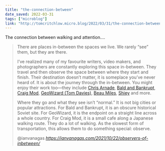 ```yaml
---
title: "the-connection-between"
date_saved: 2022-03-31
tags: ["microblog"]
link: "http://tomcritchlow.micro.blog/2022/03/31/the-connection-between.html"
---
```

The connection between walking and attention....

<blockquote class="quoteback" darkmode="" data-title="Observers%20of%20the%20In-Between" data-author="@ianvanagas" cite="https://ianvanagas.com/2021/10/22/observers-of-inbetween/">
<p>There are places in-between the spaces we live. We rarely “see” them, but they are there.</p>



<p>I’ve realized many of my favourite writers, video makers, and photographers are constantly exploring this space in-between. They travel and then observe the space between where they start and finish. Their destination doesn’t matter, it is someplace you’ve never heard of. It is about the journey through the in-between. You might enjoy their work too—they include <a href="https://intellectualinting.substack.com/" target="_blank" rel="noopener">Chris Arnade</a>, <a href="https://www.youtube.com/channel/UCxDZs_ltFFvn0FDHT6kmoXA" target="_blank" rel="noopener">Bald and Bankrupt</a>, <a href="https://craigmod.com/" target="_blank" rel="noopener">Craig Mod</a>, <a href="https://www.youtube.com/channel/UCW5OrUZ4SeUYkUg1XqcjFYA" target="_blank" rel="noopener">GeoWizard (Tom Davies)</a>, <a href="https://www.youtube.com/channel/UCm325cMiw9B15xl22_gr6Dw" target="_blank" rel="noopener">Beau Miles</a>, <a href="https://www.youtube.com/channel/UCpXwMqnXfJzazKS5fJ8nrVw" target="_blank" rel="noopener">Shiey</a> and more.</p>



<p>Where they go and what they see isn’t “normal.” It is not big cities or popular attractions. For Bald and Bankrupt, it is an obscure historical Soviet site. For GeoWizard, it is the endpoint on a straight line across a whole country. For Craig Mod, it is a small cafe along a Japanese walking route. They do a lot of walking. As the slowest form of transportation, this allows them to do something special: observe.</p>
<footer>@ianvanagas <cite><a href="https://ianvanagas.com/2021/10/22/observers-of-inbetween/">https://ianvanagas.com/2021/10/22/observers-of-inbetween/</a></cite></footer>
</blockquote>
<script note="" src="https://cdn.jsdelivr.net/gh/Blogger-Peer-Review/quotebacks@1/quoteback.js"></script>
